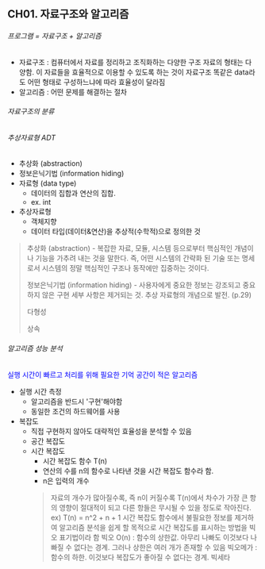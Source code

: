 ## CH01. 자료구조와 알고리즘


###### 프로그램 = 자료구조 + 알고리즘
- 자료구조 : 컴퓨터에서 자료를 정리하고 조직화하는 다양한 구조
자료의 형태는 다양함. 이 자료들을 효율적으로 이용할 수 있도록 하는 것이 자료구조
똑같은 data라도 어떤 형태로 구성하느냐에 따라 효율성이 달라짐
- 알고리즘 : 어떤 문제를 해결하는 절차
 

###### 자료구조의 분류


###### 추상자료형 ADT
- 추상화 (abstraction)
- 정보은닉기법 (information hiding)
- 자료형 (data type) 
    - 데이터의 집합과 연산의 집합.
    - ex. int
- 추상자료형
    - 객체지향
    - 데이터 타입(데이터&연산)을 추상적(수학적)으로 정의한 것

 
> 추상화 (abstraction) - 복잡한 자료, 모듈, 시스템 등으로부터 핵심적인 개념이나 기능을 가추려 내는 것을 말한다. 즉, 어떤 시스템의 간략화 된 기술 또는 명세로서 시스템의 정말 핵심적인 구조나 동작에만 집중하는 것이다.
>
> 정보은닉기법 (information hiding) - 사용자에게 중요한 정보는 강조되고 중요하지 않은 구현 세부 사항은 제거되는 것. 추상 자료형의 개념으로 발전.
(p.29)
>
> 다형성
>
> 상속


###### 알고리즘 성능 분석
<span style="color:blue"> 실행 시간이 빠르고 처리를 위해 필요한 기억 공간이 적은 알고리즘
- 실행 시간 측정
    - 알고리즘을 반드시 '구현'해야함
    - 동일한 조건의 하드웨어를 사용
- 복잡도
    - 직접 구현하지 않아도 대략적인 효율성을 분석할 수 있음
    - 공간 복잡도
    - 시간 복잡도
        - 시간 복잡도 함수 T(n)
        - 연산의 수를 n의 함수로 나타낸 것을 시간 복잡도 함수라 함.
        - n은 입력의 개수
        > 자료의 개수가 많아질수록, 즉 n이 커질수록 T(n)에서 차수가 가장 큰 항의 영향이 절대적이 되고 다른 항들은 무시될 수 있을 정도로 작아진다. ex) T(n) = n^2 + n + 1
        > 시간 복잡도 함수에서 불필요한 정보를 제거하여 알고리즘 분석을 쉽게 할 목적으로 시간 복잡도를 표시하는 방법을 빅오 표기법이라 함
        > 빅오 O(n) : 함수의 상한값. 아무리 나빠도 이것보다 나빠질 수 없다는 경계. 그러나 상한은 여러 개가 존재할 수 있음
        > 빅오메가 : 함수의 하한. 이것보다 복잡도가 좋아질 수 없다는 경계.
        > 빅세타

